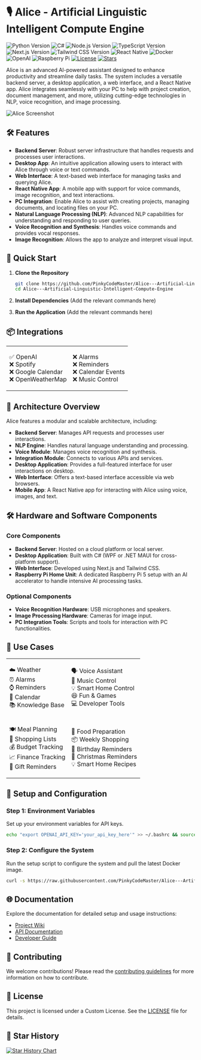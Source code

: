 
# 🎙️ Alice - Artificial Linguistic Intelligent Compute Engine

![Python Version](https://img.shields.io/badge/Python-3.10-blue?style=flat-square&logo=python)
![C#](https://img.shields.io/badge/C%23-10.0-blue?style=flat-square&logo=c-sharp)
![Node.js Version](https://img.shields.io/badge/Node.js-v18.17.1-green?style=flat-square&logo=node.js)
![TypeScript Version](https://img.shields.io/badge/TypeScript-v4.7-blue?style=flat-square&logo=typescript)
![Next.js Version](https://img.shields.io/badge/Next.js-v13.2-black?style=flat-square&logo=next.js)
![Tailwind CSS Version](https://img.shields.io/badge/TailwindCSS-v3.0-06B6D4?style=flat-square&logo=tailwindcss)
![React Native](https://img.shields.io/badge/React%20Native-v0.64-61DAFB?style=flat-square&logo=react)
![Docker](https://img.shields.io/badge/Docker-20.10-blue?style=flat-square&logo=docker)
![OpenAI](https://img.shields.io/badge/OpenAI-API-blue?style=flat-square&logo=openai)
![Raspberry Pi](https://img.shields.io/badge/Raspberry%20Pi-5-red?style=flat-square&logo=raspberry-pi)
[![License](https://img.shields.io/badge/License-Custom-lightgrey?style=flat-square)](LICENSE)
[![Stars](https://img.shields.io/github/stars/PinkyCodeMaster/Alice---Artificial-Linguistic-Intelligent-Compute-Engine?style=flat-square)](https://github.com/PinkyCodeMaster/Alice---Artificial-Linguistic-Intelligent-Compute-Engine)



Alice is an advanced AI-powered assistant designed to enhance productivity and streamline daily tasks. The system includes a versatile backend server, a desktop application, a web interface, and a React Native app. Alice integrates seamlessly with your PC to help with project creation, document management, and more, utilizing cutting-edge technologies in NLP, voice recognition, and image processing.

![Alice Screenshot](https://utfs.io/f/d0c0086f-67b5-46e0-9def-3d24da2f230d-fcittg.png)

## 🛠️ Features
- **Backend Server**: Robust server infrastructure that handles requests and processes user interactions.
- **Desktop App**: An intuitive application allowing users to interact with Alice through voice or text commands.
- **Web Interface**: A text-based web interface for managing tasks and querying Alice.
- **React Native App**: A mobile app with support for voice commands, image recognition, and text interactions.
- **PC Integration**: Enable Alice to assist with creating projects, managing documents, and locating files on your PC.
- **Natural Language Processing (NLP)**: Advanced NLP capabilities for understanding and responding to user queries.
- **Voice Recognition and Synthesis**: Handles voice commands and provides vocal responses.
- **Image Recognition**: Allows the app to analyze and interpret visual input.

## 🚀 Quick Start
1. **Clone the Repository**
   ```bash
   git clone https://github.com/PinkyCodeMaster/Alice---Artificial-Linguistic-Intelligent-Compute-Engine.git
   cd Alice---Artificial-Linguistic-Intelligent-Compute-Engine
   ```

2. **Install Dependencies** (Add the relevant commands here)

3. **Run the Application** (Add the relevant commands here)

## 📦 Integrations

<table>
<tr>
<td>

✅ OpenAI  
❌ Spotify  
❌ Google Calendar  
❌ OpenWeatherMap  

</td>
<td>

❌ Alarms  
❌ Reminders  
❌ Calendar Events  
❌ Music Control  

</td>
</tr>
</table>

## 📐 Architecture Overview
Alice features a modular and scalable architecture, including:
- **Backend Server**: Manages API requests and processes user interactions.
- **NLP Engine**: Handles natural language understanding and processing.
- **Voice Module**: Manages voice recognition and synthesis.
- **Integration Module**: Connects to various APIs and services.
- **Desktop Application**: Provides a full-featured interface for user interactions on desktop.
- **Web Interface**: Offers a text-based interface accessible via web browsers.
- **Mobile App**: A React Native app for interacting with Alice using voice, images, and text.

## 🛠 Hardware and Software Components

### Core Components
- **Backend Server**: Hosted on a cloud platform or local server.
- **Desktop Application**: Built with C# (WPF or .NET MAUI for cross-platform support).
- **Web Interface**: Developed using Next.js and Tailwind CSS.
- **Raspberry Pi Home Unit**: A dedicated Raspberry Pi 5 setup with an AI accelerator to handle intensive AI processing tasks.

### Optional Components
- **Voice Recognition Hardware**: USB microphones and speakers.
- **Image Processing Hardware**: Cameras for image input.
- **PC Integration Tools**: Scripts and tools for interaction with PC functionalities.

## 🔧 Use Cases

<table>
<tr>
<td>

☁️ Weather  
⏰ Alarms  
⌚ Reminders  
📆 Calendar  
📚 Knowledge Base  

</td>
<td>

🗣️ Voice Assistant  
🎵 Music Control  
💡 Smart Home Control  
😆 Fun & Games  
💻 Developer Tools  

</td>
</tr>
<tr>
<td>

🍽️ Meal Planning  
🛒 Shopping Lists  
💰 Budget Tracking  
📈 Finance Tracking  
🎁 Gift Reminders  

</td>
<td>

🍲 Food Preparation  
📦 Weekly Shopping  
🎉 Birthday Reminders  
🎄 Christmas Reminders  
💡 Smart Home Recipes  

</td>
</tr>
</table>


## 📝 Setup and Configuration

### Step 1: Environment Variables
Set up your environment variables for API keys.

```bash
echo "export OPENAI_API_KEY='your_api_key_here'" >> ~/.bashrc && source ~/.bashrc
```

### Step 2: Configure the System
Run the setup script to configure the system and pull the latest Docker image.
```bash
curl -s https://raw.githubusercontent.com/PinkyCodeMaster/Alice---Artificial-Linguistic-Intelligent-Compute-Engine/main/contrib/setup.sh | bash -s -- --no-build
```

## 🌐 Documentation

Explore the documentation for detailed setup and usage instructions:

- [Project Wiki](https://github.com/PinkyCodeMaster/Alice---Artificial-Linguistic-Intelligent-Compute-Engine/wiki)
- [API Documentation](https://github.com/PinkyCodeMaster/Alice---Artificial-Linguistic-Intelligent-Compute-Engine/wiki/API-Documentation)
- [Developer Guide](https://github.com/PinkyCodeMaster/Alice---Artificial-Linguistic-Intelligent-Compute-Engine/wiki/Developer-Guide)

## 🤝 Contributing
We welcome contributions! Please read the [contributing guidelines](CONTRIBUTING.md) for more information on how to contribute.

## 📜 License
This project is licensed under a Custom License. See the [LICENSE](LICENSE) file for details.

## 🌟 Star History

[![Star History Chart](https://api.star-history.com/svg?repos=PinkyCodeMaster/Alice---Artificial-Linguistic-Intelligent-Compute-Engine&type=Date)](https://star-history.com/#PinkyCodeMaster/Alice---Artificial-Linguistic-Intelligent-Compute-Engine&Date)
